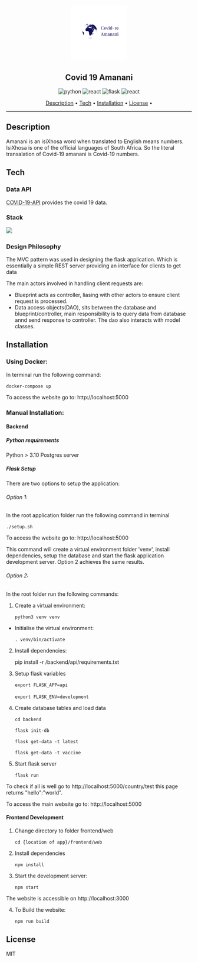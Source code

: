 <p align="center">
	<img src="https://github.com/tawanda-/covid19amanani/blob/master/frontend/web/src/logo.png" alt="logo" width=30%/>
	<h2 align="center">Covid 19 Amanani</h2>
</p>

<p align="center">
	<img src="https://img.shields.io/badge/python-v3.10.5-yellow.svg" alt="python" />
	<img src="https://img.shields.io/badge/react-v18.2.0-blue.svg" alt="react" />
	<img src="https://img.shields.io/badge/flask-v2.1.3-green" alt="flask" />
	<img src="https://img.shields.io/badge/PostgreSQL-v14.2-red.svg" alt="react" />
</p>

<p align="center">
	<a href="#description">Description</a> •
	<a href="#tech">Tech</a> •
	<a href="#installation">Installation</a> •
	<a href="#license">License</a> •
</p>

<hr>

## Description

Amanani is an isiXhosa word when translated to English means numbers. IsiXhosa is one of the official languages of South Africa. So the literal transalation of Covid-19 amanani is Covid-19 numbers.

## Tech

### Data API

[COVID-19-API](https://github.com/M-Media-Group/Covid-19-API) provides the covid 19 data.

### Stack

[![](https://mermaid.ink/img/pako:eNpVz80KwjAMB_BXCTlvL7CDsC_Bm7iBh9VDXOMcbu1os4MM393OiWBO4Z8fIVmwtZoxwc7RdIe6UAZCpc3eWSOl0QmcmFqBM1-BpukCcbzLNpQ1GbUPXs1-IP-AU1nVkB4PH5RvKG-O1kvn2ENBQlfy_Ldj7VOMcGQ3Uq_DJcs6USh3HllhElrNN5oHUajMK9B50iRc6l6sw-RGg-cIaRZbPU37CzZV9BQ-G7_p6w00nEu5)](https://mermaid.live/edit#pako:eNpVz80KwjAMB_BXCTlvL7CDsC_Bm7iBh9VDXOMcbu1os4MM393OiWBO4Z8fIVmwtZoxwc7RdIe6UAZCpc3eWSOl0QmcmFqBM1-BpukCcbzLNpQ1GbUPXs1-IP-AU1nVkB4PH5RvKG-O1kvn2ENBQlfy_Ldj7VOMcGQ3Uq_DJcs6USh3HllhElrNN5oHUajMK9B50iRc6l6sw-RGg-cIaRZbPU37CzZV9BQ-G7_p6w00nEu5)

### Design Philosophy

The MVC pattern was used in designing the flask application. Which is essentially a simple REST server providing an interface for clients to get data

The main actors involved in handling client requests are:
 - Blueprint acts as controller, liasing with other actors to ensure client request is processed.
 - Data access objects(DAO), sits between the database and blueprint/controller, main responsibility is to query data from database annd send response to    controller. The dao also interacts with model classes.

## Installation

### Using Docker:

In terminal run the following command:

    docker-compose up
    
To access the website go to: http://localhost:5000

### Manual Installation:

#### Backend

##### Python requirements

Python > 3.10
Postgres server

##### Flask Setup

There are two options to setup the application:

###### Option 1:

In the root application folder run the following command in terminal

    ./setup.sh
    
To access the website go to: http://localhost:5000

This command will create a virtual environment folder 'venv', install dependencies, setup the database and start the flask application development server.
Option 2 achieves the same results.

###### Option 2:

In the root folder run the following commands:

1. Create a virtual environment:

    ````
    python3 venv venv
    ````
    
 - Initialise the virtual environment:
    
    ````
    . venv/bin/activate
    ````

2. Install dependencies:

    pip install -r /backend/api/requirements.txt 
    
3. Setup flask variables

    ````
    export FLASK_APP=api
    
    export FLASK_ENV=development
    ````
    
4. Create database tables and load data

    ````
    cd backend
    ````

    ````
    flask init-db
    ````
    
    ````
    flask get-data -t latest
    ````
    
    ````
    flask get-data -t vaccine
    ````
    
5. Start flask server

     ````
     flask run
     ````
     
To check if all is well go to http://localhost:5000/country/test this page returns "hello":"world".
    
To access the main website go to: http://localhost:5000
    
#### Frontend Development

1. Change directory to folder frontend/web

     ````
     cd {location of app}/frontend/web
     ````
     
     
2. Install dependencies

    ````
    npm install
    ````
    
3. Start the development server:
 
     ````
     npm start
     ````

The website is accessible on http://localhost:3000

4. To Build the website:

    ````
    npm run build
    ````

## License

MIT
